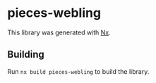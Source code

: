 # pieces-webling

This library was generated with [Nx](https://nx.dev).

## Building

Run `nx build pieces-webling` to build the library.
